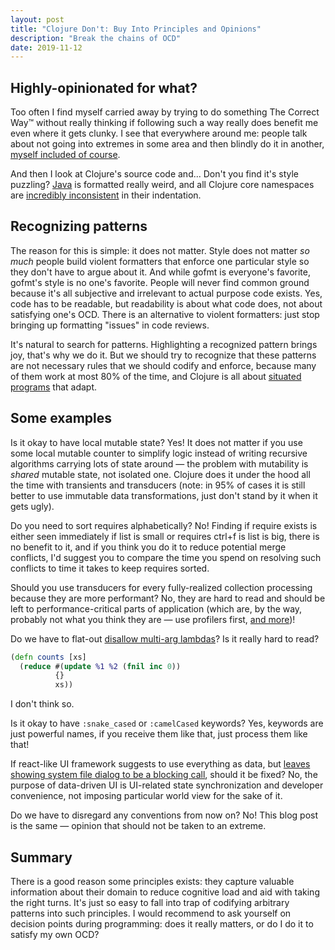 ```yaml
---
layout: post
title: "Clojure Don't: Buy Into Principles and Opinions"
description: "Break the chains of OCD"
date: 2019-11-12
---
```

## Highly-opinionated for what?

Too often I find myself carried away by trying to do something The Correct Way™ without really thinking if following such a way really does benefit me even where it gets clunky. I see that everywhere around me: people talk about not going into extremes in some area and then blindly do it in another, [myself included of course](/2019-03-30/question-marks-in-clojure).

And then I look at Clojure's source code and... Don't you find it's style puzzling? [Java](https://github.com/clojure/clojure/blob/master/src/jvm/clojure/lang/RT.java) is formatted really weird, and all Clojure core namespaces are [incredibly inconsistent](https://github.com/clojure/clojure/blob/master/src/clj/clojure/stacktrace.clj#L70-L85) in their indentation. 

## Recognizing patterns

The reason for this is simple: it does not matter. Style does not matter *so much* people build violent formatters that enforce one particular style so they don't have to argue about it. And while gofmt is everyone's favorite, gofmt's style is no one's favorite. People will never find common ground because it's all subjective and irrelevant to actual purpose code exists. Yes, code has to be readable, but readability is about what code does, not about satisfying one's OCD. There is an alternative to violent formatters: just stop bringing up formatting "issues" in code reviews.

It's natural to search for patterns. Highlighting a recognized pattern brings joy, that's why we do it. But we should try to recognize that these patterns are not necessary rules that we should codify and enforce, because many of them work at most 80% of the time, and Clojure is all about [situated programs](https://www.youtube.com/watch?v=2V1FtfBDsLU) that adapt.

## Some examples

Is it okay to have local mutable state? Yes! It does not matter if you use some local mutable counter to simplify logic instead of writing recursive algorithms carrying lots of state around — the problem with mutability is *shared* mutable state, not isolated one. Clojure does it under the hood all the time with transients and transducers (note: in 95% of cases it is still better to use immutable data transformations, just don't stand by it when it gets ugly).

Do you need to sort requires alphabetically? No! Finding if require exists is either seen immediately if list is small or requires ctrl+f is list is big, there is no benefit to it, and if you think you do it to reduce potential merge conflicts, I'd suggest you to compare the time you spend on resolving such conflicts to time it takes to keep requires sorted.

Should you use transducers for every fully-realized collection processing because they are more performant? No, they are hard to read and should be left to performance-critical parts of application (which are, by the way, probably not what you think they are — use profilers first, [and more](https://www.youtube.com/watch?v=r-TLSBdHe1A))!

Do we have to flat-out [disallow multi-arg lambdas](https://stuartsierra.com/2019/09/15/clojure-donts-numbered-parameters)? Is it really hard to read?
```clj
(defn counts [xs]
  (reduce #(update %1 %2 (fnil inc 0)) 
          {} 
          xs))
```
I don't think so.

Is it okay to have `:snake_cased` or `:camelCased` keywords? Yes, keywords are just powerful names, if you receive them like that, just process them like that!

If react-like UI framework suggests to use everything as data, but [leaves showing system file dialog to be a blocking call](https://github.com/cljfx/cljfx/pull/40#issuecomment-543934176), should it be fixed? No, the purpose of data-driven UI is UI-related state synchronization and developer convenience, not imposing particular world view for the sake of it.

Do we have to disregard any conventions from now on? No! This blog post is the same — opinion that should not be taken to an extreme.

## Summary

There is a good reason some principles exists: they capture valuable information about their domain to reduce cognitive load and aid with taking the right turns. It's just so easy to fall into trap of codifying arbitrary patterns into such principles. I would recommend to ask yourself on decision points during programming: does it really matters, or do I do it to satisfy my own OCD?